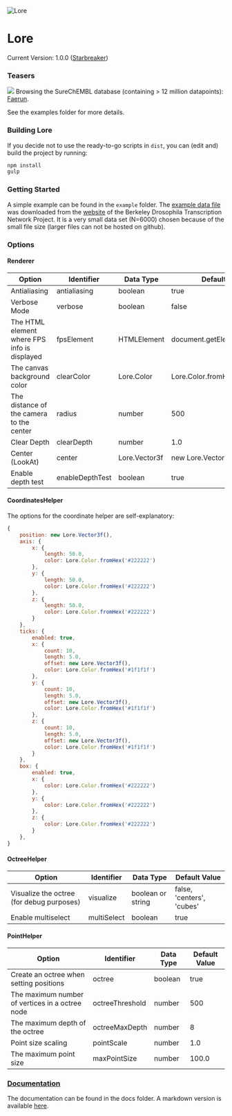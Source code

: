 ![Lore](https://github.com/reymond-group/lore/blob/master/logo.png?raw=true)
# Lore
Current Version: 1.0.0 ([Starbreaker](https://www.youtube.com/watch?v=nr8pgN195Zw))

### Teasers
![](http://doc.gdb.tools/fun/img/lore_faerun.gif)
Browsing the SureChEMBL database (containing > 12 million datapoints): [Faerun](http://faerun.gdb.tools).

See the examples folder for more details.

### Building Lore
If you decide not to use the ready-to-go scripts in `dist`, you can (edit and) build the project by running:
```bash
npm install
gulp
```

### Getting Started
A simple example can be found in the `example` folder. The [example data file](https://github.com/reymond-group/lore/blob/master/example/v5_s10544-17fe05-03.pce) was downloaded from the [website](http://bdtnp.lbl.gov/Fly-Net/) of the Berkeley Drosophila Transcription Network Project. It is a very small data set (N=6000) chosen because of the small file size (larger files can not be hosted on github).

### Options
#### Renderer
| Option | Identifier | Data Type | Default Value |
|---|---|---|---|
| Antialiasing | antialiasing | boolean | true |
| Verbose Mode | verbose | boolean | false |
| The HTML element where FPS info is displayed | fpsElement | HTMLElement | document.getElementById('fps') |
| The canvas background color | clearColor | Lore.Color | Lore.Color.fromHex('#000000') |
| The distance of the camera to the center | radius | number | 500 |
| Clear Depth | clearDepth | number | 1.0 |
| Center (LookAt) | center | Lore.Vector3f | new Lore.Vector3f() |
| Enable depth test | enableDepthTest | boolean | true |

#### CoordinatesHelper
The options for the coordinate helper are self-explanatory:
```javascript
{
    position: new Lore.Vector3f(),
    axis: {
        x: {
            length: 50.0,
            color: Lore.Color.fromHex('#222222')
        },
        y: {
            length: 50.0,
            color: Lore.Color.fromHex('#222222')
        },
        z: {
            length: 50.0,
            color: Lore.Color.fromHex('#222222')
        }
    },
    ticks: {
        enabled: true,
        x: {
            count: 10,
            length: 5.0,
            offset: new Lore.Vector3f(),
            color: Lore.Color.fromHex('#1f1f1f')
        },
        y: {
            count: 10,
            length: 5.0,
            offset: new Lore.Vector3f(),
            color: Lore.Color.fromHex('#1f1f1f')
        },
        z: {
            count: 10,
            length: 5.0,
            offset: new Lore.Vector3f(),
            color: Lore.Color.fromHex('#1f1f1f')
        }
    },
    box: {
        enabled: true,
        x: {
            color: Lore.Color.fromHex('#222222')
        },
        y: {
            color: Lore.Color.fromHex('#222222')
        },
        z: {
            color: Lore.Color.fromHex('#222222')
        }
    },
}
```

#### OctreeHelper
| Option | Identifier | Data Type | Default Value |
|---|---|---|---|
| Visualize the octree (for debug purposes) | visualize | boolean or string | false, 'centers', 'cubes' |
| Enable multiselect | multiSelect | boolean | true |

#### PointHelper
| Option | Identifier | Data Type | Default Value |
|---|---|---|---|
| Create an octree when setting positions | octree | boolean | true |
| The maximum number of vertices in a octree node | octreeThreshold | number | 500 |
| The maximum depth of the octree | octreeMaxDepth | number | 8 |
| Point size scaling | pointScale | number | 1.0 |
| The maximum point size | maxPointSize | number | 100.0 |

### [Documentation](/doc/all.md)
The documentation can be found in the docs folder. A markdown version is available [here](/doc/all.md).
